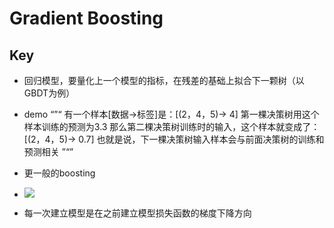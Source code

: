 # Gradient Boosting

## Key
+ 回归模型，要量化上一个模型的指标，在残差的基础上拟合下一颗树（以GBDT为例）
+ demo
“”“
有一个样本[数据->标签]是：[(2，4，5)-> 4]
第一棵决策树用这个样本训练的预测为3.3
那么第二棵决策树训练时的输入，这个样本就变成了：[(2，4，5)-> 0.7]
也就是说，下一棵决策树输入样本会与前面决策树的训练和预测相关
”“”

+ 更一般的boosting
+ ![](https://pic4.zhimg.com/80/v2-c75f66da84db9f86f4191903d1d156d9_hd.jpg)
+ 每一次建立模型是在之前建立模型损失函数的梯度下降方向